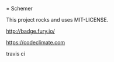 = Schemer

This project rocks and uses MIT-LICENSE.

http://badge.fury.io/

https://codeclimate.com

travis ci